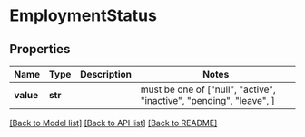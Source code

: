 # EmploymentStatus


## Properties
Name | Type | Description | Notes
------------ | ------------- | ------------- | -------------
**value** | **str** |  |  must be one of ["null", "active", "inactive", "pending", "leave", ]

[[Back to Model list]](../README.md#documentation-for-models) [[Back to API list]](../README.md#documentation-for-api-endpoints) [[Back to README]](../README.md)


